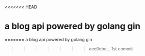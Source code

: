 <<<<<<< HEAD
# a blog api powered by golang gin
=======
a blog api powered by golang gin
>>>>>>> aee0ebe... 1st commit
